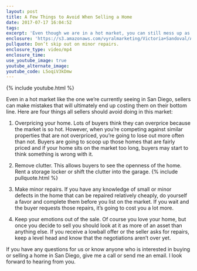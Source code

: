 ```yaml
---
layout: post
title: A Few Things to Avoid When Selling a Home
date: 2017-07-17 16:04:52
tags:
excerpt: 'Even though we are in a hot market, you can still mess up as a seller. Here are four common mishaps to avoid.'
enclosure: 'https://s3.amazonaws.com/vyralmarketing/Victoria+Sandoval/A+Few+Things+to+Avoid+When+Selling+a+Home.mp4'
pullquote: Don’t skip out on minor repairs.
enclosure_type: video/mp4
enclosure_time:
use_youtube_image: true
youtube_alternate_image:
youtube_code: L5oqiV3kDmw
---
```



{% include youtube.html %}

Even in a hot market like the one we’re currently seeing in San Diego, sellers can make mistakes that will ultimately end up costing them on their bottom line. Here are four things all sellers should avoid doing in this market:

1. Overpricing your home. Lots of buyers think they can overprice because the market is so hot. However, when you’re competing against similar properties that are not overpriced, you’re going to lose out more often than not. Buyers are going to scoop up those homes that are fairly priced and if your home sits on the market too long, buyers may start to think something is wrong with it.

2. Remove clutter. This allows buyers to see the openness of the home. Rent a storage locker or shift the clutter into the garage. {% include pullquote.html %}

3. Make minor repairs. If you have any knowledge of small or minor defects in the home that can be repaired relatively cheaply, do yourself a favor and complete them before you list on the market. If you wait and the buyer requests those repairs, it’s going to cost you a lot more.

4. Keep your emotions out of the sale. Of course you love your home, but once you decide to sell you should look at it as more of an asset than anything else. If you receive a lowball offer or the seller asks for repairs, keep a level head and know that the negotiations aren’t over yet.

If you have any questions for us or know anyone who is interested in buying or selling a home in San Diego, give me a call or send me an email. I look forward to hearing from you.